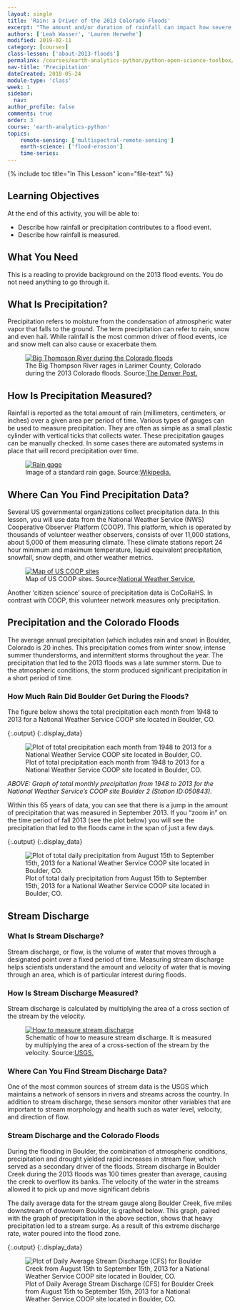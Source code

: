 ```yaml
---
layout: single
title: 'Rain: a Driver of the 2013 Colorado Floods'
excerpt: "The amount and/or duration of rainfall can impact how severe a flood is. Learn how rainfall is measured and used to understand flood impacts."
authors: ['Leah Wasser', 'Lauren Herwehe']
modified: 2019-02-11
category: [courses]
class-lesson: ['about-2013-floods']
permalink: /courses/earth-analytics-python/python-open-science-toolbox/how-rain-impacts-floods/
nav-title: 'Precipitation'
dateCreated: 2018-05-24
module-type: 'class'
week: 1
sidebar:
  nav:
author_profile: false
comments: true
order: 3
course: 'earth-analytics-python' 
topics: 
    remote-sensing: ['multispectral-remote-sensing']
    earth-science: ['flood-erosion']
    time-series:  
---
```

{% include toc title="In This Lesson" icon="file-text" %}



<div class='notice--success' markdown="1">

## <i class="fa fa-graduation-cap" aria-hidden="true"></i> Learning Objectives
At the end of this activity, you will be able to:

* Describe how rainfall or precipitation contributes to a flood event.
* Describe how rainfall is measured.

## <i class="fa fa-check-square-o fa-2" aria-hidden="true"></i> What You Need

This is a reading to provide background on the 2013 flood events. You do not need anything to go through it. 

</div>


## What Is Precipitation? 

Precipitation refers to moisture from the condensation of atmospheric water vapor that falls to the ground. The term precipitation can refer to rain, snow and even hail. While rainfall is the most common driver of flood events, ice and snow melt can also cause or exacerbate them.
 
<figure>
 <a href="{{ site.url }}/images/courses/earth-analytics/science/colorado-floods/big-thompson-creek-road-destruction-colorado-floods.jpg">
 <img src="{{ site.url }}/images/courses/earth-analytics/science/colorado-floods/big-thompson-creek-road-destruction-colorado-floods.jpg" alt = "Big Thompson River during the Colorado floods"></a>
 <figcaption> The Big Thompson River rages in Larimer County, Colorado during the 2013 Colorado floods. Source:<a href="https://www.denverpost.com/2015/09/12/two-years-later-2013-colorado-floods-remain-a-nightmare-for-some/" target="_blank">The Denver Post.</a>
 </figcaption>
</figure>



## How Is Precipitation Measured?

Rainfall is reported as the total amount of rain (millimeters, centimeters, or inches) over a given area per period of time. Various types of gauges can be used to measure precipitation. They are often as simple as a small plastic cylinder with vertical ticks that collects water. These precipitation gauges can be manually checked. In some cases there are automated systems in place that will record precipitation over time. 

<figure>
 <a href="{{ site.url }}/images/courses/earth-analytics/science/colorado-floods/standard-rain-gauge-colorado-floods.jpg">
 <img src="{{ site.url }}/images/courses/earth-analytics/science/colorado-floods/standard-rain-gauge-colorado-floods.jpg" alt = "Rain gage"></a>
 <figcaption>Image of a standard rain gage. Source:<a href="https://en.wikipedia.org/wiki/File:Rain_gauge_2525388751_4c05081862_b.jpg" target="_blank">Wikipedia.</a>
 </figcaption>
</figure>


## Where Can You Find Precipitation Data?

Several US governmental organizations collect precipitation data. In this lesson, you will use data from the National Weather Service (NWS) Cooperative Observer Platform (COOP). This platform, which is operated by thousands of volunteer weather observers, consists of over 11,000 stations, about 5,000 of them measuring climate. These climate stations report 24 hour minimum and maximum temperature, liquid equivalent precipitation, snowfall, snow depth, and other weather metrics.

<figure>
 <a href="{{ site.url }}/images/courses/earth-analytics/science/colorado-floods/map-of-coop-sites-colorado-floods.jpg">
 <img src="{{ site.url }}/images/courses/earth-analytics/science/colorado-floods/map-of-coop-sites-colorado-floods.jpg" alt = "Map of US COOP sites"></a>
 <figcaption>Map of US COOP sites. Source:<a href="https://www.weather.gov/coop/" target="_blank">National Weather Service.</a>
 </figcaption>
</figure>


Another ‘citizen science’ source of precipitation data is CoCoRaHS. In contrast with COOP, this volunteer network measures only precipitation.

## Precipitation and the Colorado Floods

The average annual precipitation (which includes rain and snow) in Boulder, Colorado is 20 inches. This precipitation comes from winter snow, intense summer thunderstorms, and intermittent storms throughout the year. The precipitation that led to the 2013 floods was a late summer storm. Due to the atmospheric conditions, the storm produced significant precipitation in a short period of time. 

### How Much Rain Did Boulder Get During the Floods? 

The figure below shows the total precipitation each month from 1948 to 2013 for a National Weather Service COOP site located in Boulder, CO.


{:.output}
{:.display_data}

<figure>

<img src = "/home/jovyan/eds-lessons-website/images/courses/earth-analytics-python/01-science-toolbox/intro-2013-floods/2018-02-05-coflood-03-flood-drivers-precipitation_2_0.png" alt = "Plot of total precipitation each month from 1948 to 2013 for a National Weather Service COOP site located in Boulder, CO.">
<figcaption>Plot of total precipitation each month from 1948 to 2013 for a National Weather Service COOP site located in Boulder, CO.</figcaption>

</figure>




<i>ABOVE: Graph of total monthly precipitation from 1948 to 2013 for the National Weather Service’s COOP site Boulder 2 (Station ID:050843).</i>

Within this 65 years of data, you can see that there is a jump in the amount of precipitation that was measured in September 2013. If you “zoom in” on the time period of fall 2013 (see the plot below) you will see the precipitation that led to the floods came in the span of just a few days.



{:.output}
{:.display_data}

<figure>

<img src = "/home/jovyan/eds-lessons-website/images/courses/earth-analytics-python/01-science-toolbox/intro-2013-floods/2018-02-05-coflood-03-flood-drivers-precipitation_4_0.png" alt = "Plot of total daily precipitation from August 15th to September 15th, 2013 for a National Weather Service COOP site located in Boulder, CO.">
<figcaption>Plot of total daily precipitation from August 15th to September 15th, 2013 for a National Weather Service COOP site located in Boulder, CO.</figcaption>

</figure>




## Stream Discharge 

### What Is Stream Discharge?

Stream discharge, or flow, is the volume of water that moves through a designated point over a fixed period of time. Measuring stream discharge helps scientists understand the amount and velocity of water that is moving through an area, which is of particular interest during floods. 

### How Is Stream Discharge Measured?

Stream discharge is calculated by multiplying the area of a cross section of the stream by the velocity.

<figure>
 <a href="{{ site.url }}/images/courses/earth-analytics/science/colorado-floods/measure-stream-discharge-colorado-floods.png">
 <img src="{{ site.url }}/images/courses/earth-analytics/science/colorado-floods/measure-stream-discharge-colorado-floods.png" alt = "How to measure stream discharge"></a>
 <figcaption>Schematic of how to measure stream discharge. It is measured by multiplying the area of a cross-section of the stream by the velocity. Source:<a href="https://water.usgs.gov/edu/streamflow2.html" target="_blank">USGS.</a>
 </figcaption>
</figure>



### Where Can You Find Stream Discharge Data?

One of the most common sources of stream data is the USGS which maintains a network of sensors in rivers and streams across the country. In addition to stream discharge, these sensors monitor other variables that are important to stream morphology and health such as water level, velocity, and direction of flow. 

### Stream Discharge and the Colorado Floods

During the flooding in Boulder, the combination of atmospheric conditions, precipitation and drought yielded rapid increases in stream flow, which served as a secondary driver of the floods. Stream discharge in Boulder Creek during the 2013 floods was 100 times greater than average, causing the creek to overflow its banks. The velocity of the water in the streams allowed it to pick up and move significant debris
 
The daily average data for the stream gauge along Boulder Creek, five miles downstream of downtown Boulder, is graphed below. This graph, paired with the graph of precipitation in the above section, shows that heavy precipitation led to a stream surge. As a result of this extreme discharge rate, water poured into the flood zone.


{:.output}
{:.display_data}

<figure>

<img src = "/home/jovyan/eds-lessons-website/images/courses/earth-analytics-python/01-science-toolbox/intro-2013-floods/2018-02-05-coflood-03-flood-drivers-precipitation_6_0.png" alt = "Plot of Daily Average Stream Discharge (CFS) for Boulder Creek from August 15th to September 15th, 2013 for a National Weather Service COOP site located in Boulder, CO.">
<figcaption>Plot of Daily Average Stream Discharge (CFS) for Boulder Creek from August 15th to September 15th, 2013 for a National Weather Service COOP site located in Boulder, CO.</figcaption>

</figure>



